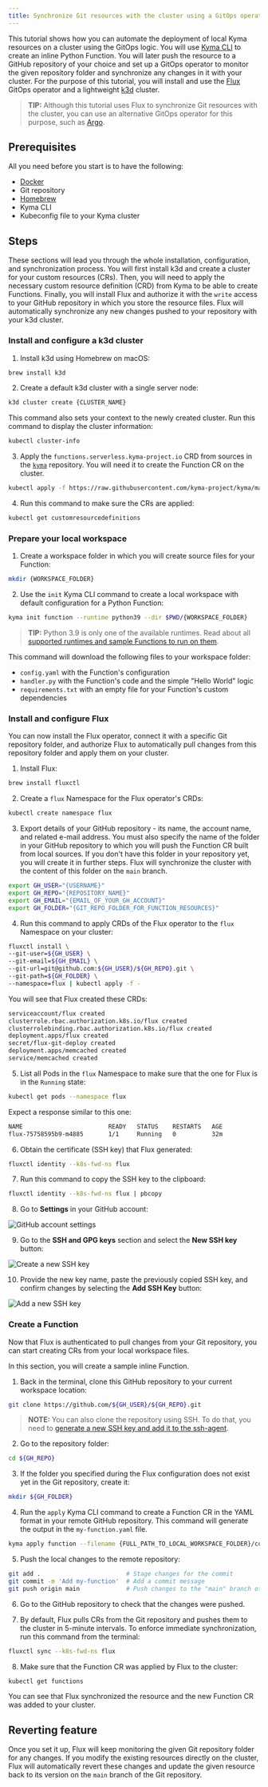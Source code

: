 ```yaml
---
title: Synchronize Git resources with the cluster using a GitOps operator
---
```


This tutorial shows how you can automate the deployment of local Kyma resources on a cluster using the GitOps logic. You will use [Kyma CLI](https://github.com/kyma-project/cli) to create an inline Python Function. You will later push the resource to a GitHub repository of your choice and set up a GitOps operator to monitor the given repository folder and synchronize any changes in it with your cluster. For the purpose of this tutorial, you will install and use the [Flux](https://docs.fluxcd.io/en/1.17.1/tutorials/get-started.html) GitOps operator and a lightweight [k3d](https://k3d.io/) cluster.

>**TIP:** Although this tutorial uses Flux to synchronize Git resources with the cluster, you can use an alternative GitOps operator for this purpose, such as [Argo](https://argoproj.github.io/argo-cd/).

## Prerequisites

All you need before you start is to have the following:

- [Docker](https://www.docker.com/)
- Git repository
- [Homebrew](https://docs.brew.sh/Installation)
- Kyma CLI
- Kubeconfig file to your Kyma cluster

## Steps

These sections will lead you through the whole installation, configuration, and synchronization process. You will first install k3d and create a cluster for your custom resources (CRs). Then, you will need to apply the necessary custom resource definition (CRD) from Kyma to be able to create Functions. Finally, you will install Flux and authorize it with the `write` access to your GitHub repository in which you store the resource files. Flux will automatically synchronize any new changes pushed to your repository with your k3d cluster.

### Install and configure a k3d cluster

1. Install k3d using Homebrew on macOS:

  ```bash
  brew install k3d
  ```

2. Create a default k3d cluster with a single server node:

  ```bash
  k3d cluster create {CLUSTER_NAME}
  ```

  This command also sets your context to the newly created cluster. Run this command to display the cluster information:

  ```bash
  kubectl cluster-info
  ```

3. Apply the `functions.serverless.kyma-project.io` CRD from sources in the [`kyma`](https://github.com/kyma-project/kyma/tree/main/installation/resources/crds/serverless) repository. You will need it to create the Function CR on the cluster.

  ```bash
  kubectl apply -f https://raw.githubusercontent.com/kyma-project/kyma/main/installation/resources/crds/serverless/functions.serverless.crd.yaml
  ```
4. Run this command to make sure the CRs are applied:

  ```bash
  kubectl get customresourcedefinitions
  ```

### Prepare your local workspace

1. Create a workspace folder in which you will create source files for your Function:

  ```bash
  mkdir {WORKSPACE_FOLDER}
  ```

2. Use the `init` Kyma CLI command to create a local workspace with default configuration for a Python Function:

  ```bash
  kyma init function --runtime python39 --dir $PWD/{WORKSPACE_FOLDER}
  ```

  >**TIP:** Python 3.9 is only one of the available runtimes. Read about all [supported runtimes and sample Functions to run on them](../../05-technical-reference/svls-01-sample-functions.md).

  This command will download the following files to your workspace folder:

  - `config.yaml`	with the Function's configuration
  - `handler.py` with the Function's code and the simple "Hello World" logic
  - `requirements.txt` with an empty file for your Function's custom dependencies

### Install and configure Flux

You can now install the Flux operator, connect it with a specific Git repository folder, and authorize Flux to automatically pull changes from this repository folder and apply them on your cluster.

1. Install Flux:

  ```bash
  brew install fluxctl
  ```

2. Create a `flux` Namespace for the Flux operator's CRDs:

  ```bash
  kubectl create namespace flux
  ```

3. Export details of your GitHub repository - its name, the account name, and related e-mail address. You must also specify the name of the folder in your GitHub repository to which you will push the Function CR built from local sources. If you don't have this folder in your repository yet, you will create it in further steps. Flux will synchronize the cluster with the content of this folder on the `main` branch.

  ```bash
  export GH_USER="{USERNAME}"
  export GH_REPO="{REPOSITORY_NAME}"
  export GH_EMAIL="{EMAIL_OF_YOUR_GH_ACCOUNT}"
  export GH_FOLDER="{GIT_REPO_FOLDER_FOR_FUNCTION_RESOURCES}"
  ```

4. Run this command to apply CRDs of the Flux operator to the `flux` Namespace on your cluster:

  ```bash
  fluxctl install \
  --git-user=${GH_USER} \
  --git-email=${GH_EMAIL} \
  --git-url=git@github.com:${GH_USER}/${GH_REPO}.git \
  --git-path=${GH_FOLDER} \
  --namespace=flux | kubectl apply -f -
  ```

  You will see that Flux created these CRDs:

  ```bash
  serviceaccount/flux created
  clusterrole.rbac.authorization.k8s.io/flux created
  clusterrolebinding.rbac.authorization.k8s.io/flux created
  deployment.apps/flux created
  secret/flux-git-deploy created
  deployment.apps/memcached created
  service/memcached created
  ```

5. List all Pods in the `flux` Namespace to make sure that the one for Flux is in the `Running` state:

  ```bash
  kubectl get pods --namespace flux
  ```

  Expect a response similar to this one:

  ```bash
  NAME                        READY   STATUS    RESTARTS   AGE
  flux-75758595b9-m4885       1/1     Running   0          32m
  ```

6. Obtain the certificate (SSH key) that Flux generated:

  ```bash
  fluxctl identity --k8s-fwd-ns flux
  ```

7. Run this command to copy the SSH key to the clipboard:

  ```bash
  fluxctl identity --k8s-fwd-ns flux | pbcopy
  ```

8. Go to **Settings** in your GitHub account:

  ![GitHub account settings](./assets/svls-settings.png)

9. Go to the **SSH and GPG keys** section and select the **New SSH key** button:

  ![Create a new SSH key](./assets/svls-create-ssh-key.png)

10. Provide the new key name, paste the previously copied SSH key, and confirm changes by selecting the **Add SSH Key** button:

  ![Add a new SSH key](./assets/svls-add-ssh-key.png)

### Create a Function

Now that Flux is authenticated to pull changes from your Git repository, you can start creating CRs from your local workspace files.

In this section, you will create a sample inline Function.

1. Back in the terminal, clone this GitHub repository to your current workspace location:

  ```bash
  git clone https://github.com/${GH_USER}/${GH_REPO}.git
  ```
  >**NOTE:** You can also clone the repository using SSH. To do that, you need to [generate a new SSH key and add it to the ssh-agent](https://docs.github.com/en/authentication/connecting-to-github-with-ssh/generating-a-new-ssh-key-and-adding-it-to-the-ssh-agent).

2. Go to the repository folder:

  ```bash
  cd ${GH_REPO}
  ```

3. If the folder you specified during the Flux configuration does not exist yet in the Git repository, create it:

  ```bash
  mkdir ${GH_FOLDER}
  ```

4. Run the `apply` Kyma CLI command to create a Function CR in the YAML format in your remote GitHub repository. This command will generate the output in the `my-function.yaml` file.

  ```bash
  kyma apply function --filename {FULL_PATH_TO_LOCAL_WORKSPACE_FOLDER}/config.yaml --output yaml --dry-run > ./${GH_FOLDER}/my-function.yaml
  ```

5. Push the local changes to the remote repository:

  ```bash
  git add .                        # Stage changes for the commit
  git commit -m 'Add my-function'  # Add a commit message
  git push origin main             # Push changes to the "main" branch of your Git repository. If you have a repository with the "main" branch, use this command instead: git push origin main
  ```

6. Go to the GitHub repository to check that the changes were pushed.

7. By default, Flux pulls CRs from the Git repository and pushes them to the cluster in 5-minute intervals. To enforce immediate synchronization, run this command from the terminal:

  ```bash
  fluxctl sync --k8s-fwd-ns flux
  ```

8. Make sure that the Function CR was applied by Flux to the cluster:

  ```bash
  kubectl get functions
  ```
You can see that Flux synchronized the resource and the new Function CR was added to your cluster.

## Reverting feature

Once you set it up, Flux will keep monitoring the given Git repository folder for any changes. If you modify the existing resources directly on the cluster, Flux will automatically revert these changes and update the given resource back to its version on the `main` branch of the Git repository.  

